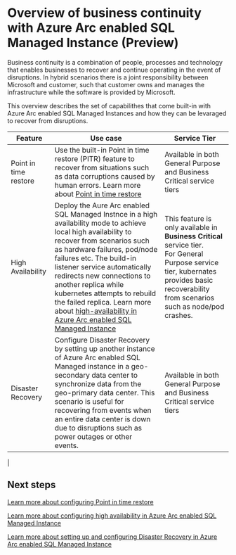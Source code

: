 # Overview of business continuity with Azure Arc enabled SQL Managed Instance (Preview)

Business continuity is a combination of people, processes and technology that enables businesses to recover and continue operating in the event of disruptions. In hybrid scenarios there is a joint responsibility between Microsoft and customer, such that  customer owns and manages the infrastructure while the software is provided by Microsoft. 

This overview describes the set of capabilithes that come built-in with Azure Arc enabled SQL Managed Instances and how they can be levaraged to recover from disruptions. 

| Feature         | Use case     | Service Tier      | 
|--------------|-----------|---------------|
| Point in time restore | Use the built-in Point in time restore (PITR) feature to recover from situations such as data corruptions caused by human errors. Learn more about [Point in time restore](.\point-in-time-restore.md) | Available in both General Purpose and Business Critical service tiers|
| High Availability | Deploy the Aure Arc enabled SQL Managed Instnce in a high availability mode to achieve local high availability to recover from scenarios such as hardware failures, pod/node failures etc. The build-in listener service automatically redirects new connections to another replica while kubernetes attempts to rebuild the failed replica. Learn more about [high-availability in Azure Arc enabled SQL Managed Instance](.\high-availability.md) |This feature is only available in **Business Critical** service tier. <br> For General Purpose service tier, kubernates provides basic recoverability from scenarios such as node/pod crashes. |
|Disaster Recovery| Configure Disaster Recovery by setting up another instance of Azure Arc enabled SQL Managed instance in a geo-secondary data center to synchronize data from the geo-primary data center. This scenario is useful for recovering from events when an entire data center is down due to disruptions such as power outages or other events. |  Available in both General Purpose and Business Critical service tiers| 
|



## Next steps

[Learn more about configuring Point in time restore](.\point-in-time-restore.md)

[Learn more about configuring high availability in Azure Arc enabled SQL Managed Instance](.\high-availability-arcsqlmi.md)

[Learn more about setting up and configuring Disaster Recovery in Azure Arc enabled SQL Managed Instance](.\disaster-recovery-arcsqlmi.md)







